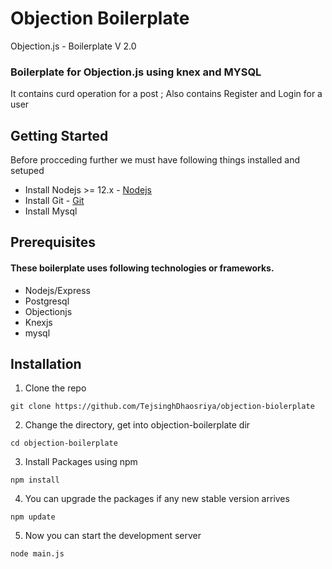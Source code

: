 # Objection Boilerplate
Objection.js - Boilerplate  V 2.0

### Boilerplate for Objection.js using knex and MYSQL
It contains curd operation for a post ;
Also contains Register and Login for a user

## Getting Started
Before procceding further we must have following things installed and setuped
  * Install Nodejs >= 12.x - [Nodejs](https://nodejs.org/en/download/)
  * Install Git - [Git](https://git-scm.com/)
  * Install Mysql
  
## Prerequisites
#### These boilerplate uses following technologies or frameworks.
   * Nodejs/Express
   * Postgresql
   * Objectionjs
   * Knexjs
   * mysql

   
## Installation
1. Clone the repo
```
git clone https://github.com/TejsinghDhaosriya/objection-biolerplate
```
2. Change the directory, get into objection-boilerplate dir
```
cd objection-boilerplate
```
3. Install Packages using npm
```
npm install
```
4. You can upgrade the packages if any new stable version arrives
```
npm update
```
5. Now you can start the development server
```
node main.js
```

